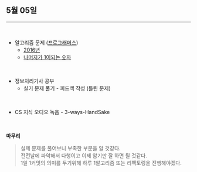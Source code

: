 ## 5월 05일

***

<br>

* 알고리즘 문제 ([프로그래머스](https://github.com/CureLatte/Bae_joonHub.git))
  * [2016년](https://github.com/CureLatte/Bae_joonHub/tree/main/%ED%94%84%EB%A1%9C%EA%B7%B8%EB%9E%98%EB%A8%B8%EC%8A%A4/lv1/12901.%E2%80%852016%EB%85%84)
  * [나머지가 1이되는 숫자](https://github.com/CureLatte/Bae_joonHub/tree/main/%ED%94%84%EB%A1%9C%EA%B7%B8%EB%9E%98%EB%A8%B8%EC%8A%A4/lv1/87389.%E2%80%85%EB%82%98%EB%A8%B8%EC%A7%80%EA%B0%80%E2%80%851%EC%9D%B4%E2%80%85%EB%90%98%EB%8A%94%E2%80%85%EC%88%98%E2%80%85%EC%B0%BE%EA%B8%B0)

<br>

* 정보처리기사 공부
  * 실기 문제 풀기 - 피드백 작성 (틀린 문제)

<br>

* CS 지식 오디오 녹음 - 3-ways-HandSake


<br>
    

__마무리__
> 실제 문제를 풀어보니 부족한 부분을 알 것같다.   
> 전전날에 파악해서 다행이고 이제 암기만 잘 하면 될 것같다.   
> 1일 1커밋의 의미를 두기위해 하루 1알고리즘 또는 리팩토링을 진행해야겠다.   
> 
